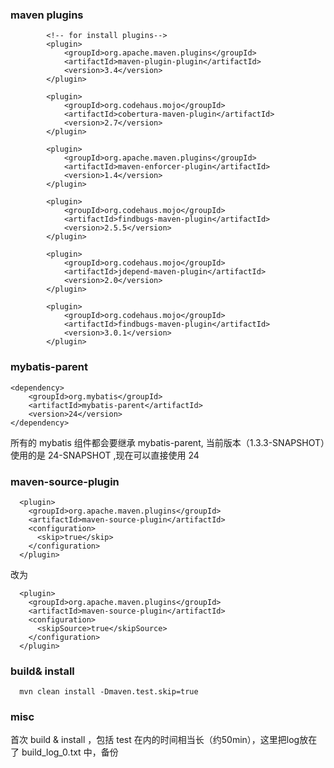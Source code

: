 ### maven plugins

            <!-- for install plugins-->
            <plugin>
                <groupId>org.apache.maven.plugins</groupId>
                <artifactId>maven-plugin-plugin</artifactId>
                <version>3.4</version>
            </plugin>

            <plugin>
                <groupId>org.codehaus.mojo</groupId>
                <artifactId>cobertura-maven-plugin</artifactId>
                <version>2.7</version>
            </plugin>

            <plugin>
                <groupId>org.apache.maven.plugins</groupId>
                <artifactId>maven-enforcer-plugin</artifactId>
                <version>1.4</version>
            </plugin>

            <plugin>
                <groupId>org.codehaus.mojo</groupId>
                <artifactId>findbugs-maven-plugin</artifactId>
                <version>2.5.5</version>
            </plugin>

            <plugin>
                <groupId>org.codehaus.mojo</groupId>
                <artifactId>jdepend-maven-plugin</artifactId>
                <version>2.0</version>
            </plugin>

            <plugin>
                <groupId>org.codehaus.mojo</groupId>
                <artifactId>findbugs-maven-plugin</artifactId>
                <version>3.0.1</version>
            </plugin>

### mybatis-parent

    <dependency>
    	<groupId>org.mybatis</groupId>
    	<artifactId>mybatis-parent</artifactId>
    	<version>24</version>
    </dependency>

所有的 mybatis 组件都会要继承 mybatis-parent, 当前版本（1.3.3-SNAPSHOT）使用的是
24-SNAPSHOT ,现在可以直接使用 24

### maven-source-plugin
      
      <plugin>
        <groupId>org.apache.maven.plugins</groupId>
        <artifactId>maven-source-plugin</artifactId>
        <configuration>
          <skip>true</skip>
        </configuration>
      </plugin>
      
改为
  
      <plugin>
        <groupId>org.apache.maven.plugins</groupId>
        <artifactId>maven-source-plugin</artifactId>
        <configuration>
          <skipSource>true</skipSource>
        </configuration>
      </plugin>  
      
### build& install
      mvn clean install -Dmaven.test.skip=true
      
### misc
首次 build & install ，包括 test 在内的时间相当长（约50min），这里把log放在了 build_log_0.txt 中，备份
    